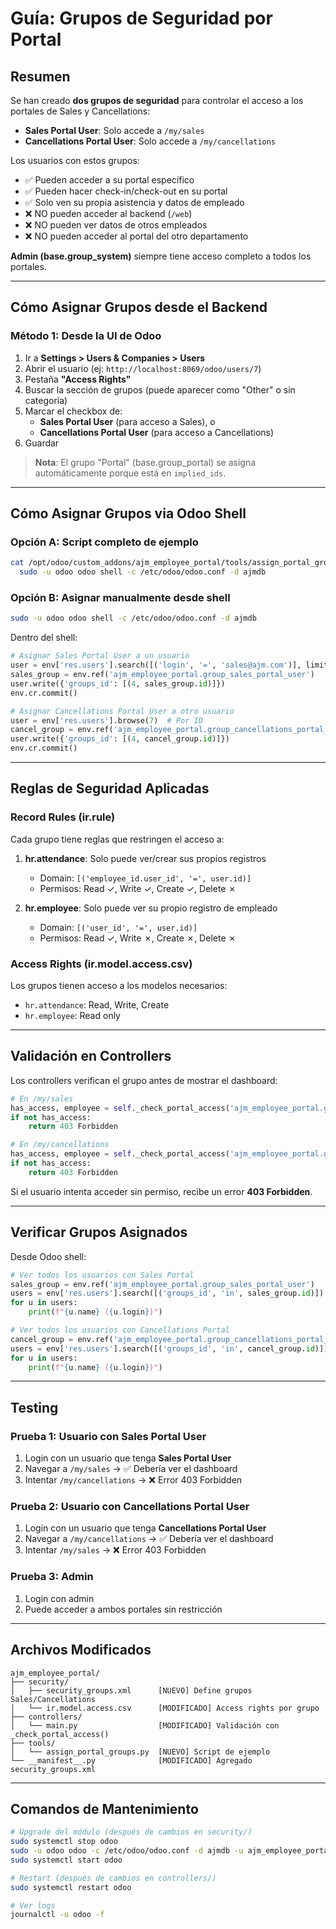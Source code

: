 # Guía: Grupos de Seguridad por Portal

## Resumen
Se han creado **dos grupos de seguridad** para controlar el acceso a los portales de Sales y Cancellations:

- **Sales Portal User**: Solo accede a `/my/sales`
- **Cancellations Portal User**: Solo accede a `/my/cancellations`

Los usuarios con estos grupos:
- ✅ Pueden acceder a su portal específico
- ✅ Pueden hacer check-in/check-out en su portal
- ✅ Solo ven su propia asistencia y datos de empleado
- ❌ NO pueden acceder al backend (`/web`)
- ❌ NO pueden ver datos de otros empleados
- ❌ NO pueden acceder al portal del otro departamento

**Admin (base.group_system)** siempre tiene acceso completo a todos los portales.

---

## Cómo Asignar Grupos desde el Backend

### Método 1: Desde la UI de Odoo

1. Ir a **Settings > Users & Companies > Users**
2. Abrir el usuario (ej: `http://localhost:8069/odoo/users/7`)
3. Pestaña **"Access Rights"**
4. Buscar la sección de grupos (puede aparecer como "Other" o sin categoría)
5. Marcar el checkbox de:
   - **Sales Portal User** (para acceso a Sales), o
   - **Cancellations Portal User** (para acceso a Cancellations)
6. Guardar

> **Nota**: El grupo "Portal" (base.group_portal) se asigna automáticamente porque está en `implied_ids`.

---

## Cómo Asignar Grupos via Odoo Shell

### Opción A: Script completo de ejemplo

```bash
cat /opt/odoo/custom_addons/ajm_employee_portal/tools/assign_portal_groups.py | \
  sudo -u odoo odoo shell -c /etc/odoo/odoo.conf -d ajmdb
```

### Opción B: Asignar manualmente desde shell

```bash
sudo -u odoo odoo shell -c /etc/odoo/odoo.conf -d ajmdb
```

Dentro del shell:

```python
# Asignar Sales Portal User a un usuario
user = env['res.users'].search([('login', '=', 'sales@ajm.com')], limit=1)
sales_group = env.ref('ajm_employee_portal.group_sales_portal_user')
user.write({'groups_id': [(4, sales_group.id)]})
env.cr.commit()

# Asignar Cancellations Portal User a otro usuario
user = env['res.users'].browse(7)  # Por ID
cancel_group = env.ref('ajm_employee_portal.group_cancellations_portal_user')
user.write({'groups_id': [(4, cancel_group.id)]})
env.cr.commit()
```

---

## Reglas de Seguridad Aplicadas

### Record Rules (ir.rule)

Cada grupo tiene reglas que restringen el acceso a:

1. **hr.attendance**: Solo puede ver/crear sus propios registros
   - Domain: `[('employee_id.user_id', '=', user.id)]`
   - Permisos: Read ✓, Write ✓, Create ✓, Delete ✗

2. **hr.employee**: Solo puede ver su propio registro de empleado
   - Domain: `[('user_id', '=', user.id)]`
   - Permisos: Read ✓, Write ✗, Create ✗, Delete ✗

### Access Rights (ir.model.access.csv)

Los grupos tienen acceso a los modelos necesarios:
- `hr.attendance`: Read, Write, Create
- `hr.employee`: Read only

---

## Validación en Controllers

Los controllers verifican el grupo antes de mostrar el dashboard:

```python
# En /my/sales
has_access, employee = self._check_portal_access('ajm_employee_portal.group_sales_portal_user')
if not has_access:
    return 403 Forbidden

# En /my/cancellations
has_access, employee = self._check_portal_access('ajm_employee_portal.group_cancellations_portal_user')
if not has_access:
    return 403 Forbidden
```

Si el usuario intenta acceder sin permiso, recibe un error **403 Forbidden**.

---

## Verificar Grupos Asignados

Desde Odoo shell:

```python
# Ver todos los usuarios con Sales Portal
sales_group = env.ref('ajm_employee_portal.group_sales_portal_user')
users = env['res.users'].search([('groups_id', 'in', sales_group.id)])
for u in users:
    print(f"{u.name} ({u.login})")

# Ver todos los usuarios con Cancellations Portal
cancel_group = env.ref('ajm_employee_portal.group_cancellations_portal_user')
users = env['res.users'].search([('groups_id', 'in', cancel_group.id)])
for u in users:
    print(f"{u.name} ({u.login})")
```

---

## Testing

### Prueba 1: Usuario con Sales Portal User
1. Login con un usuario que tenga **Sales Portal User**
2. Navegar a `/my/sales` → ✅ Debería ver el dashboard
3. Intentar `/my/cancellations` → ❌ Error 403 Forbidden

### Prueba 2: Usuario con Cancellations Portal User
1. Login con un usuario que tenga **Cancellations Portal User**
2. Navegar a `/my/cancellations` → ✅ Debería ver el dashboard
3. Intentar `/my/sales` → ❌ Error 403 Forbidden

### Prueba 3: Admin
1. Login con admin
2. Puede acceder a ambos portales sin restricción

---

## Archivos Modificados

```
ajm_employee_portal/
├── security/
│   ├── security_groups.xml      [NUEVO] Define grupos Sales/Cancellations
│   └── ir.model.access.csv      [MODIFICADO] Access rights por grupo
├── controllers/
│   └── main.py                  [MODIFICADO] Validación con _check_portal_access()
├── tools/
│   └── assign_portal_groups.py  [NUEVO] Script de ejemplo
└── __manifest__.py              [MODIFICADO] Agregado security_groups.xml
```

---

## Comandos de Mantenimiento

```bash
# Upgrade del módulo (después de cambios en security/)
sudo systemctl stop odoo
sudo -u odoo odoo -c /etc/odoo/odoo.conf -d ajmdb -u ajm_employee_portal --stop-after-init
sudo systemctl start odoo

# Restart (después de cambios en controllers/)
sudo systemctl restart odoo

# Ver logs
journalctl -u odoo -f
```
